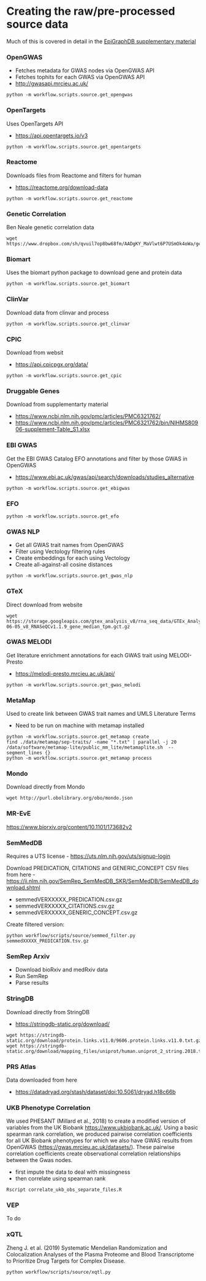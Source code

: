 # Creating the raw/pre-processed source data

Much of this is covered in detail in the [EpiGraphDB supplementary material](https://oup.silverchair-cdn.com/oup/backfile/Content_public/Journal/bioinformatics/PAP/10.1093_bioinformatics_btaa961/2/btaa961_supplementary_data.docx?Expires=1609325340&Signature=HT4ZnYuWeYU46U~5qynSEc1Z0eAjPZc0e7z3VStcWtDN3C7U~oM9NB84EFhnqF8DW8IY-Czfwd4jbw6ErmhbAJ-wQOJyhJCA6cH6BoxPdlM2qoHFRtFj07rC3uMv2XovxzZiDP4yHsW23U7JqJYfnmpXqCkVL7YNAPVTGDfRcS4YTvA-~3C7gC-zBjoRXYla~RdzYkb~s6iWvdbIHfIBycMk7MCazMxTWE5VK6p-z2DxvtpLIwF5zKf6NdHI8R0sCB9oPL154h~D14~9l50BpvWCimelZyH3jEGzJVou1jppoPzxQbBB~6UG89ZAbxViAR2LN5nDmMMR4bcYpk~T9A__&Key-Pair-Id=APKAIE5G5CRDK6RD3PGA) 

### OpenGWAS

- Fetches metadata for GWAS nodes via OpenGWAS API
- Fetches tophits for each GWAS via OpenGWAS API
- http://gwasapi.mrcieu.ac.uk/

```
python -m workflow.scripts.source.get_opengwas
```

### OpenTargets

Uses OpenTargets API

- https://api.opentargets.io/v3

```
python -m workflow.scripts.source.get_opentargets
```

### Reactome

Downloads files from Reactome and filters for human
- https://reactome.org/download-data

```
python -m workflow.scripts.source.get_reactome
```

### Genetic Correlation

Ben Neale genetic correlation data

```
wget https://www.dropbox.com/sh/qvuil7op8bw68fm/AADgKY_MaVlwt6P7USmOk4oWa/geno_correlation.r2.gz
```

### Biomart

Uses the biomart python package to download gene and protein data

```
python -m workflow.scripts.source.get_biomart
```

### ClinVar

Download data from clinvar and process

```
python -m workflow.scripts.source.get_clinvar
```

### CPIC

Download from websit
- https://api.cpicpgx.org/data/

```
python -m workflow.scripts.source.get_cpic
```

### Druggable Genes

Download from supplementarty material
- https://www.ncbi.nlm.nih.gov/pmc/articles/PMC6321762/
- https://www.ncbi.nlm.nih.gov/pmc/articles/PMC6321762/bin/NIHMS80906-supplement-Table_S1.xlsx

### EBI GWAS

Get the EBI GWAS Catalog EFO annotations and filter by those GWAS in OpenGWAS
- https://www.ebi.ac.uk/gwas/api/search/downloads/studies_alternative

```
python -m workflow.scripts.source.get_ebigwas
```

### EFO

```
python -m workflow.scripts.source.get_efo
```

### GWAS NLP

- Get all GWAS trait names from OpenGWAS
- Filter using Vectology filtering rules
- Create embeddings for each using Vectology
- Create all-against-all cosine distances

```
python -m workflow.scripts.source.get_gwas_nlp
```

### GTeX

Direct download from website

```
wget https://storage.googleapis.com/gtex_analysis_v8/rna_seq_data/GTEx_Analysis_2017-06-05_v8_RNASeQCv1.1.9_gene_median_tpm.gct.gz
```

### GWAS MELODI

Get literature enrichment annotations for each GWAS trait using MELODI-Presto
- https://melodi-presto.mrcieu.ac.uk/api/

```
python -m workflow.scripts.source.get_gwas_melodi
```

### MetaMap

Used to create link between GWAS trait names and UMLS Literature Terms

- Need to be run on machine with metamap installed

```
python -m workflow.scripts.source.get_metamap create
find ./data/metamap/sep-traits/ -name "*.txt" | parallel -j 20 /data/software/metamap-lite/public_mm_lite/metamaplite.sh  --segment_lines {}
python -m workflow.scripts.source.get_metamap process
```

### Mondo

Download directly from Mondo 

```
wget http://purl.obolibrary.org/obo/mondo.json
```

### MR-EvE

https://www.biorxiv.org/content/10.1101/173682v2

### SemMedDB

Requires a UTS license - https://uts.nlm.nih.gov/uts/signup-login

Download PREDICATION, CITATIONS and GENERIC_CONCEPT CSV files from here - https://ii.nlm.nih.gov/SemRep_SemMedDB_SKR/SemMedDB/SemMedDB_download.shtml
- semmedVERXXXXX_PREDICATION.csv.gz
- semmedVERXXXXX_CITATIONS.csv.gz
- semmedVERXXXXX_GENERIC_CONCEPT.csv.gz

Create filtered version:

```
python workflow/scripts/source/semmed_filter.py semmedXXXXX_PREDICATION.tsv.gz
```

### SemRep Arxiv

- Download bioRxiv and medRxiv data
- Run SemRep
- Parse results

### StringDB

Download directly from StringDB
- https://stringdb-static.org/download/

```
wget https://stringdb-static.org/download/protein.links.v11.0/9606.protein.links.v11.0.txt.gz
wget https://stringdb-static.org/download/mapping_files/uniprot/human.uniprot_2_string.2018.tsv.gz
```

### PRS Atlas

Data downloaded from here
- https://datadryad.org/stash/dataset/doi:10.5061/dryad.h18c66b

### UKB Phenotype Correlation

We used PHESANT (Millard et al., 2018) to create a modified version of variables from the UK Biobank https://www.ukbiobank.ac.uk/. Using a basic spearman rank correlation, we produced pairwise correlation coefficients for all UK Biobank phenotypes for which we also have GWAS results from OpenGWAS (https://gwas.mrcieu.ac.uk/datasets/). These pairwise correlation coefficients create observational correlation relationships between the Gwas nodes.

- first impute the data to deal with missingness
- then correlate using spearman rank

```
Rscript correlate_ukb_obs_separate_files.R
```

### VEP

To do

### xQTL

Zheng J. et al. (2019) Systematic Mendelian Randomization and Colocalization Analyses of the Plasma Proteome and Blood Transcriptome to Prioritize Drug Targets for Complex Disease.

```
python workflow/scripts/source/xqtl.py

```
